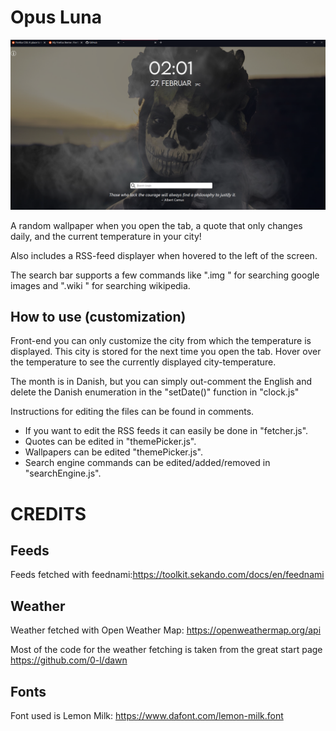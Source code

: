 # Opus Luna

![alt text](https://github.com/Restitutor-Orbis/Opus-Luna/blob/main/showcases/showcase1.png?raw=true)

A random wallpaper when you open the tab, a quote that only changes daily, and the current temperature in your city!

Also includes a RSS-feed displayer when hovered to the left of the screen.

The search bar supports a few commands like ".img <text>" for searching google images and ".wiki <text>" for searching wikipedia.
## How to use (customization)
Front-end you can only customize the city from which the temperature is displayed. This city is stored for the next time you open the tab. 
Hover over the temperature to see the currently displayed city-temperature. 

The month is in Danish, but you can simply out-comment the English and delete the Danish enumeration in the "setDate()" function in "clock.js"

Instructions for editing the files can be found in comments.
- If you want to edit the RSS feeds it can easily be done in "fetcher.js".
- Quotes can be edited in "themePicker.js".
- Wallpapers can be edited "themePicker.js".
- Search engine commands can be edited/added/removed in "searchEngine.js".  
# CREDITS

## Feeds
Feeds fetched with feednami:https://toolkit.sekando.com/docs/en/feednami

## Weather
Weather fetched with Open Weather Map: https://openweathermap.org/api

Most of the code for the weather fetching is taken from the great start page https://github.com/0-l/dawn

## Fonts
Font used is Lemon Milk: https://www.dafont.com/lemon-milk.font
 
